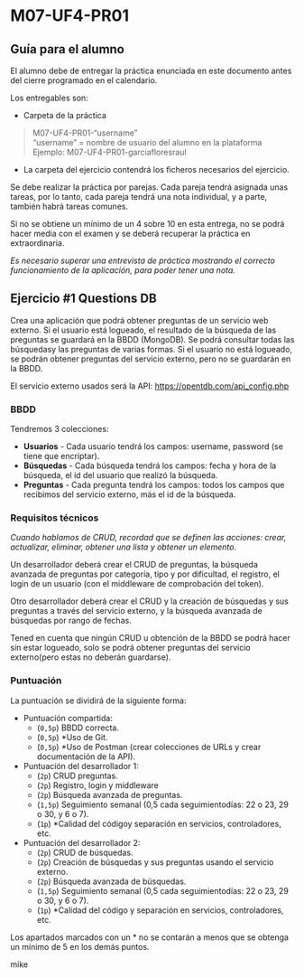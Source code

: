 # M07-UF4-PR01
## Guía para el alumno
El alumno debe de entregar la práctica enunciada en este documento antes del cierre programado en el calendario.

Los entregables son:

- Carpeta de la práctica
> M07-UF4-PR01-“username”<br/>
> “username” = nombre de usuario del alumno en la plataforma<br/>
> Ejemplo: M07-UF4-PR01-garciafloresraul
- La carpeta del ejercicio contendrá los ficheros necesarios del ejercicio.

Se debe realizar la práctica por parejas. Cada pareja tendrá asignada unas tareas, por lo tanto, cada pareja tendrá una nota individual, y a parte, también habrá tareas comunes.

Si no se obtiene un mínimo de un 4 sobre 10 en esta entrega, no se podrá hacer media con el examen y se deberá recuperar la práctica en extraordinaria.

_Es necesario superar una entrevista de práctica mostrando el correcto funcionamiento de la aplicación, para poder tener una nota._

## Ejercicio #1 Questions DB
Crea una aplicación que podrá obtener preguntas de un servicio web externo. Si el usuario está logueado, el resultado de la búsqueda de las preguntas se guardará en la BBDD (MongoDB). Se podrá consultar todas las búsquedasy las preguntas de varias formas. Si el usuario no está logueado, se podrán obtener preguntas del servicio externo, pero no se guardarán en la BBDD.

El servicio externo usados será la API: https://opentdb.com/api_config.php

### BBDD
Tendremos 3 colecciones:

- **Usuarios** - Cada usuario tendrá los campos: username, password (se tiene que encriptar).
- **Búsquedas** - Cada búsqueda tendrá los campos: fecha y hora de la búsqueda, el id del usuario que realizó la búsqueda.
- **Preguntas** - Cada pregunta tendrá los campos: todos los campos que recibimos del servicio externo, más el id de la búsqueda.

### Requisitos técnicos
_Cuando hablamos de CRUD, recordad que se definen las acciones: crear, actualizar, eliminar, obtener una lista y obtener un elemento._

Un desarrollador deberá crear el CRUD de preguntas, la búsqueda avanzada de preguntas por categoría, tipo y por dificultad, el registro, el login de un usuario (con el middleware de comprobación del token).

Otro desarrollador deberá crear el CRUD y la creación de búsquedas y sus preguntas a través del servicio externo, y la búsqueda avanzada de búsquedas por rango de fechas.

Tened en cuenta que ningún CRUD u obtención de la BBDD se podrá hacer sin estar logueado, solo se podrá obtener preguntas del servicio externo(pero estas no deberán guardarse).

### Puntuación
La puntuación se dividirá de la siguiente forma:

- Puntuación compartida:
  - (``0,5p``) BBDD correcta.
  - (``0,5p``) \*Uso de Git.
  - (``0,5p``) \*Uso de Postman (crear colecciones de URLs y crear documentación de la API).
- Puntuación del desarrollador 1:
  - (``2p``) CRUD preguntas.
  - (``2p``) Registro, login y middleware
  - (``2p``) Búsqueda avanzada de preguntas.
  - (``1,5p``) Seguimiento semanal (0,5 cada seguimientodías: 22 o 23, 29 o 30, y 6 o 7).
  - (``1p``) \*Calidad del códigoy separación en servicios, controladores, etc.
- Puntuación del desarrollador 2:
  - (``2p``) CRUD de búsquedas.
  - (``2p``) Creación de búsquedas y sus preguntas usando el servicio externo.
  - (``2p``) Búsqueda avanzada de búsquedas.
  - (``1,5p``) Seguimiento semanal (0,5 cada seguimientodías: 22 o 23, 29 o 30, y 6 o 7).
  - (``1p``) \*Calidad del código y separación en servicios, controladores, etc.
  
Los apartados marcados con un \* no se contarán a menos que se obtenga un mínimo de 5 en los demás puntos.

mike
